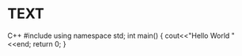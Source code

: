 # TEXT
C++
#include <iostream>
  using namespace std;
  int main()
  {
  cout<<"Hello World "<<end;
  return 0;
  }
